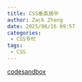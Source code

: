 ```yaml
---
title: CSS垂直居中
author: Zack Zheng
date: 2025/06/16 09:57
categories:
 - CSS专栏
tags:
 - CSS
---
```


<Suspense>
  <my-codes repo="o-bricks" path="web_layout/vertical_center.html" lazy/>
</Suspense>

<a href="https://codesandbox.io/p/sandbox/github/zack-xy/o-bricks/tree/main/web_layout/verticalCenter" target="_blank">codesandbox</a>

